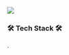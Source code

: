<!--헤더 부분-->
<img src="https://capsule-render.vercel.app/api?type=waving&color=A3DCBE&height=300&section=header&fontSize=50&fontColor=FFFFFF&text=YuJeong%20Kim&fontAlignY=50&fontAlign=80&desc=Github&descAlignY=40&descAlign=80" />


<h3>🛠 Tech Stack 🛠</h3>
.

